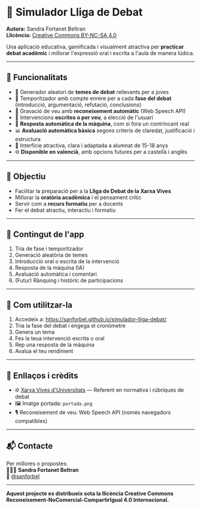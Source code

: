 # 🎤 Simulador Lliga de Debat

**Autora:** Sandra Fortanet Beltran  
**Llicència:** [Creative Commons BY-NC-SA 4.0](https://creativecommons.org/licenses/by-nc-sa/4.0/)  

Una aplicació educativa, gamificada i visualment atractiva per **practicar debat acadèmic** i millorar l'expressió oral i escrita a l'aula de manera lúdica.

---

## 🧠 Funcionalitats

- 🎲 Generador aleatori de **temes de debat** rellevants per a joves
- 🧭 Temporitzador amb compte enrere per a cada **fase del debat** (introducció, argumentació, refutació, conclusions)
- 🎤 Gravació de veu amb **reconeixement automàtic** (Web Speech API)
- 📝 Intervencions **escrites o per veu**, a elecció de l'usuari
- 🤖 **Resposta automàtica de la màquina**, com si fora un contrincant real
- 📊 **Avaluació automàtica bàsica** segons criteris de claredat, justificació i estructura
- 🎨 Interfície atractiva, clara i adaptada a alumnat de 15-18 anys
- 🌐 **Disponible en valencià**, amb opcions futures per a castellà i anglès

---

## 🎯 Objectiu

- Facilitar la preparació per a la **Lliga de Debat de la Xarxa Vives**
- Millorar la **oratòria acadèmica** i el pensament crític
- Servir com a **recurs formatiu** per a docents
- Fer el debat atractiu, interactiu i formatiu

---

## 🧩 Contingut de l'app

1. Tria de fase i temporitzador
2. Generació aleatòria de temes
3. Introducció oral o escrita de la intervenció
4. Resposta de la màquina (IA)
5. Avaluació automàtica i comentari
6. (Futur) Rànquing i històric de participacions

---

## 🚀 Com utilitzar-la

1. Accedeix a: https://sanforbel.github.io/simulador-lliga-debat/
2. Tria la fase del debat i engega el cronòmetre
3. Genera un tema
4. Fes la teua intervenció escrita o oral
5. Rep una resposta de la màquina
6. Avalua el teu rendiment

---

## 📌 Enllaços i crèdits

- 🌐 [Xarxa Vives d'Universitats](https://lligadedebat.cat/) — Referent en normativa i rúbriques de debat
- 🖼️ Imatge portada: `portada.png`
- 🎙️ Reconeixement de veu: Web Speech API (només navegadors compatibles)

---

## 📬 Contacte

Per millores o propostes:  
👩🏻‍🏫 **Sandra Fortanet Beltran**  
🔗 [@sanforbel](https://github.com/sanforbel)

---

**Aquest projecte es distribueix sota la llicència Creative Commons Reconeixement-NoComercial-CompartirIgual 4.0 Internacional.**
